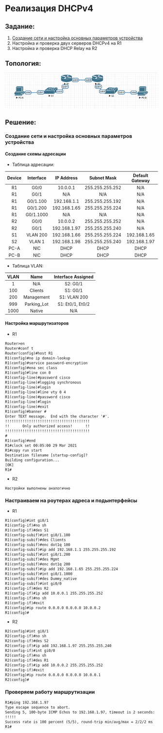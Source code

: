 #  Реализация DHCPv4
## Задание:
1.  [Создание сети и настройка основных параметров устройства](https://github.com/klyuchnikovn/net_eng/blob/master/DHCPv4.md#%D1%81%D0%BE%D0%B7%D0%B4%D0%B0%D0%BD%D0%B8%D0%B5-%D1%81%D0%B5%D1%82%D0%B8-%D0%B8-%D0%BD%D0%B0%D1%81%D1%82%D1%80%D0%BE%D0%B9%D0%BA%D0%B0-%D0%BE%D1%81%D0%BD%D0%BE%D0%B2%D0%BD%D1%8B%D1%85-%D0%BF%D0%B0%D1%80%D0%B0%D0%BC%D0%B5%D1%82%D1%80%D0%BE%D0%B2-%D1%83%D1%81%D1%82%D1%80%D0%BE%D0%B9%D1%81%D1%82%D0%B2%D0%B0)
2.  Настройка и проверка двух серверов DHCPv4 на R1
3.  Настройка и проверка DHCP Relay на R2
## Топология:
![](dhcp_topology.png)
## Решение: 
### Создание сети и настройка основных параметров устройства
####  Создание схемы адресации
- Таблица адресации: 

|  				Device 			 |   				Interface 			  |  				IP Address 			 |    				Subnet Mask 			   |  				Default Gateway 			 |
|:--------:|:-------------:|:------------:|:-----------------:|:-----------------:|
|  				R1 			     |  				G0/0 			      |  				10.0.0.1 			   |  				255.255.255.252 			 |  				N/A 			             |
|  				R1 			     |  				G0/1 			      |  				N/A 			        |  				N/A 			             |  				N/A 			             |
|  				R1 			     |  				G0/1.100 			  | 192.168.1.1  | 255.255.255.192   |  				N/A 			             |
|  				R1 			     |  				G0/1.200 			  | 192.168.1.65 | 255.255.255.224   |  				N/A 			             |
|  				R1 			     |  				G0/1.1000 			 |  				N/A 			        |  				N/A 			             |  				N/A 			             |
|  				R2 			     |  				G0/0 			      |  				10.0.0.2 			   |  				255.255.255.252 			 |  				N/A 			             |
|  				R2 			     |  				G0/1 			      | 192.168.1.97 | 255.255.255.240   |  				N/A 			             |
|  				S1 			     |  				VLAN 200 			    | 192.168.1.66 | 255.255.255.224   | 192.168.1.65      |
|  				S2 			     |  				VLAN 1 			      | 192.168.1.98 | 255.255.255.240   | 192.168.1.97      |
|  				PC-A 			   |  				NIC 			         |  				DHCP 			       |  				DHCP 			            |  				DHCP 			            |
|  				PC-B 			   |  				NIC 			         |  				DHCP 			       |  				DHCP 			            |  				DHCP 			            |

- Таблица VLAN:

|  					VLAN 				 |      					Name 				    |  					Interface Assigned 				 |
|:------:|:-------------:|:--------------------:|
|  					1 				    |  					N/A 				         |  					S2: G0/1 				          |
|  					100 				  |  					Clients 				     |  					S1: G0/1 				          |
|  					200 				  |  					Management 				  |  					S1: VLAN 200  					 				     |
|  					999 				  |  					Parking_Lot 				 |  					S1: Et0/1, Et0/2 				   |
|  					1000 				 |  					Native 				      |  					N/A 				                |


#### Настройка маршрутизаторов

- R1
```
Router>en
Router#conf t
Router(config)#host R1
R1(config)#no ip domain-lookup
R1(config)#service password-encryption 
R1(config)#ena sec class
R1(config)#line con 0
R1(config-line)#password cisco
R1(config-line)#logging synchronous 
R1(config-line)#login
R1(config-line)#line vty 0 4
R1(config-line)#password cisco
R1(config-line)#login
R1(config-line)#exit
R1(config)#banner #
Enter TEXT message.  End with the character '#'.
!!!!!!!!!!!!!!!!!!!!!!!!!!!!!!!!!!!!!!!
!!      Only authorized access!      !!   
!!!!!!!!!!!!!!!!!!!!!!!!!!!!!!!!!!!!!!!
#
R1(config)#end
R1#clock set 00:05:00 29 Mar 2021
R1#copy run start
Destination filename [startup-config]? 
Building configuration...
[OK]
R1#
```
- R2
```
Настройки выполнены аналогично
```
### Настраиваем на роутерах адреса и подынтерфейсы
- R1
```
R1(config)#int gi0/1 
R1(config-if)#no sh
R1(config-if)#des S1
R1(config-subif)#int gi0/1.100
R1(config-subif)#des Clients
R1(config-subif)#enc dot1q 100
R1(config-subif)#ip add 192.168.1.1 255.255.255.192
R1(config-subif)#int gi0/1.200
R1(config-subif)#des Mgmt
R1(config-subif)#enc dot1q 200
R1(config-subif)#ip add 192.168.1.65 255.255.255.224
R1(config-subif)#int gi0/1.1000                     
R1(config-subif)#des Dummy_native
R1(config-subif)#int gi0/0
R1(config-if)#des R2
R1(config-if)#ip add 10.0.0.1 255.255.255.252
R1(config-if)#no sh
R1(config-if)#exit
R1(config)#ip route 0.0.0.0 0.0.0.0 10.0.0.2 
R1(config)#
```
- R2
```
R2(config)#int gi0/1 
R2(config-if)#no sh
R2(config-if)#des S2
R2(config-if)#ip add 192.168.1.97 255.255.255.240
R2(config-if)#int gi0/0
R2(config-if)#no sh
R2(config-if)#des R1
R2(config-if)#ip add 10.0.0.2 255.255.255.252
R2(config-if)#exit
R2(config)#ip route 0.0.0.0 0.0.0.0 10.0.0.1
R2(config)#
```
### Проверяем работу маршрутизации
```
R1#ping 192.168.1.97
Type escape sequence to abort.
Sending 5, 100-byte ICMP Echos to 192.168.1.97, timeout is 2 seconds:
!!!!!
Success rate is 100 percent (5/5), round-trip min/avg/max = 2/2/2 ms
R1#
```
